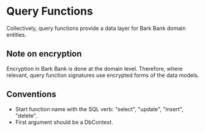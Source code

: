 # Query Functions

Collectively, query functions provide a data layer for Bark Bank domain entities.

## Note on encryption

Encryption in Bark Bank is done at the domain level.
Therefore, where relevant, query function signatures use encrypted forms of the data models.

## Conventions

- Start function name with the SQL verb: "select", "update", "insert", "delete".
- First argument should be a DbContext.
